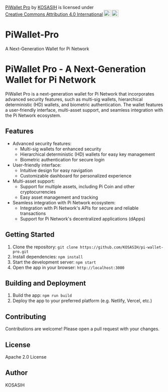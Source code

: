 <p xmlns:cc="http://creativecommons.org/ns#" xmlns:dct="http://purl.org/dc/terms/"><a property="dct:title" rel="cc:attributionURL" href="https://github.com/KOSASIH/PiWallet-Pro">PiWallet Pro</a> by <a rel="cc:attributionURL dct:creator" property="cc:attributionName" href="https://www.linkedin.com/in/kosasih-81b46b5a">KOSASIH</a> is licensed under <a href="https://creativecommons.org/licenses/by/4.0/?ref=chooser-v1" target="_blank" rel="license noopener noreferrer" style="display:inline-block;">Creative Commons Attribution 4.0 International<img style="height:22px!important;margin-left:3px;vertical-align:text-bottom;" src="https://mirrors.creativecommons.org/presskit/icons/cc.svg?ref=chooser-v1" alt=""><img style="height:22px!important;margin-left:3px;vertical-align:text-bottom;" src="https://mirrors.creativecommons.org/presskit/icons/by.svg?ref=chooser-v1" alt=""></a></p>

# PiWallet-Pro
A Next-Generation Wallet for Pi Network

# PiWallet Pro - A Next-Generation Wallet for Pi Network

PiWallet Pro is a next-generation wallet for Pi Network that incorporates advanced security features, such as multi-sig wallets, hierarchical deterministic (HD) wallets, and biometric authentication. The wallet features a user-friendly interface, multi-asset support, and seamless integration with the Pi Network ecosystem.

## Features

* Advanced security features:
	+ Multi-sig wallets for enhanced security
	+ Hierarchical deterministic (HD) wallets for easy key management
	+ Biometric authentication for secure login
* User-friendly interface:
	+ Intuitive design for easy navigation
	+ Customizable dashboard for personalized experience
* Multi-asset support:
	+ Support for multiple assets, including Pi Coin and other cryptocurrencies
	+ Easy asset management and tracking
* Seamless integration with Pi Network ecosystem:
	+ Integration with Pi Network's APIs for secure and reliable transactions
	+ Support for Pi Network's decentralized applications (dApps)

## Getting Started

1. Clone the repository: `git clone https://github.com/KOSASIH/pi-wallet-pro.git`
2. Install dependencies: `npm install`
3. Start the development server: `npm start`
4. Open the app in your browser: `http://localhost:3000`

## Building and Deployment

1. Build the app: `npm run build`
2. Deploy the app to your preferred platform (e.g. Netlify, Vercel, etc.)

## Contributing

Contributions are welcome! Please open a pull request with your changes.

## License

Apache 2.0 License

## Author

KOSASIH
